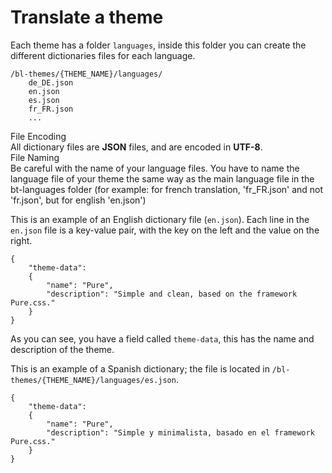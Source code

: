 # Translate a theme
<!-- position: 2 -->

Each theme has a folder `languages`, inside this folder you can create the different dictionaries files for each language.

```
/bl-themes/{THEME_NAME}/languages/
	de_DE.json
	en.json
	es.json
	fr_FR.json
	...
```

<div class="note">
<div class="title">File Encoding</div>
All dictionary files are <b>JSON</b> files, and are encoded in <b>UTF-8</b>.
</div>
<div class="note">
<div class="title">File Naming</div>
Be careful with the name of your language files. You have to name the language file of your theme the same way as the main language file in the bt-languages folder (for example: for french translation, 'fr_FR.json' and not 'fr.json', but for english 'en.json')
</div>

This is an example of an English dictionary file (`en.json`). Each line in the `en.json` file is a key-value pair, with the key on the left and the value on the right.

```
{
	"theme-data":
	{
		"name": "Pure",
		"description": "Simple and clean, based on the framework Pure.css."
	}
}
```

As you can see, you have a field called `theme-data`, this has the name and description of the theme.

This is an example of a Spanish dictionary; the file is located in `/bl-themes/{THEME_NAME}/languages/es.json`.

```
{
	"theme-data":
	{
		"name": "Pure",
		"description": "Simple y minimalista, basado en el framework Pure.css."
	}
}
```
